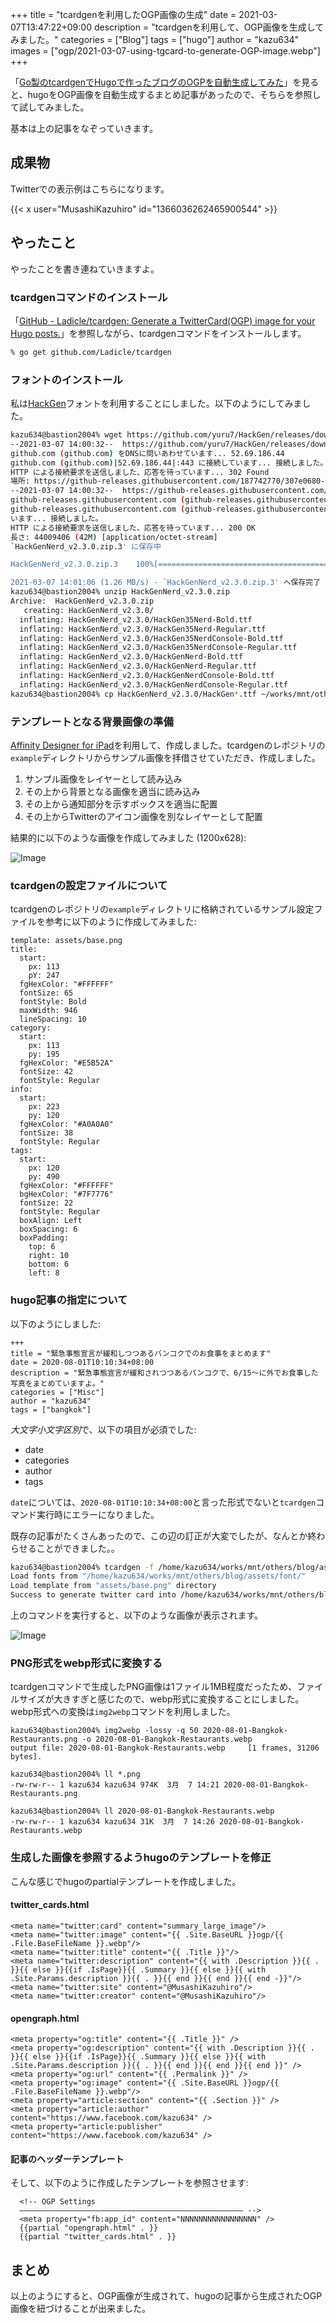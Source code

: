 +++
title = "tcardgenを利用したOGP画像の生成"
date = 2021-03-07T13:47:22+09:00
description = "tcardgenを利用して、OGP画像を生成してみました。"
categories = ["Blog"]
tags = ["hugo"]
author = "kazu634"
images = ["ogp/2021-03-07-using-tgcard-to-generate-OGP-image.webp"]
+++

「[Go製のtcardgenでHugoで作ったブログのOGPを自動生成してみた](https://qiita.com/BIwashi/items/26cf8a1c9c54f7c38614)」を見ると、hugoをOGP画像を自動生成するまとめ記事があったので、そちらを参照して試してみました。

基本は上の記事をなぞっていきます。

## 成果物
Twitterでの表示例はこちらになります。

{{< x user="MusashiKazuhiro" id="1366036262465900544" >}}

## やったこと
やったことを書き連ねていきますよ。

### tcardgenコマンドのインストール
「[GitHub - Ladicle/tcardgen: Generate a TwitterCard(OGP) image for your Hugo posts.](https://github.com/Ladicle/tcardgen)」を参照しながら、tcardgenコマンドをインストールします。

```bash
% go get github.com/Ladicle/tcardgen
```

### フォントのインストール
私は[HackGen](https://github.com/yuru7/HackGen)フォントを利用することにしました。以下のようにしてみました。

```bash
kazu634@bastion2004% wget https://github.com/yuru7/HackGen/releases/download/v2.3.0/HackGenNerd_v2.3.0.zip
--2021-03-07 14:00:32--  https://github.com/yuru7/HackGen/releases/download/v2.3.0/HackGenNerd_v2.3.0.zip
github.com (github.com) をDNSに問いあわせています... 52.69.186.44
github.com (github.com)|52.69.186.44|:443 に接続しています... 接続しました。
HTTP による接続要求を送信しました、応答を待っています... 302 Found
場所: https://github-releases.githubusercontent.com/187742770/307e0680-7e6e-11eb-9458-9a229737eb93?X-Amz-Algorithm=AWS4-HMAC-SHA256&X-Amz-Credential=AKIAIWNJYAX4CSVEH53A%2F20210307%2Fus-east-1%2Fs3%2Faws4_request&X-Amz-Date=20210307T050032Z&X-Amz-Expires=300&X-Amz-Signature=2f4e8ae00818f60ffce2eb18eb96ff166e15eec47a6a01653e49e425cf6858b3&X-Amz-SignedHeaders=host&actor_id=0&key_id=0&repo_id=187742770&response-content-disposition=attachment%3B%20filename%3DHackGenNerd_v2.3.0.zip&response-content-type=application%2Foctet-stream [続く]
--2021-03-07 14:00:32--  https://github-releases.githubusercontent.com/187742770/307e0680-7e6e-11eb-9458-9a229737eb93?X-Amz-Algorithm=AWS4-HMAC-SHA256&X-Amz-Credential=AKIAIWNJYAX4CSVEH53A%2F20210307%2Fus-east-1%2Fs3%2Faws4_request&X-Amz-Date=20210307T050032Z&X-Amz-Expires=300&X-Amz-Signature=2f4e8ae00818f60ffce2eb18eb96ff166e15eec47a6a01653e49e425cf6858b3&X-Amz-SignedHeaders=host&actor_id=0&key_id=0&repo_id=187742770&response-content-disposition=attachment%3B%20filename%3DHackGenNerd_v2.3.0.zip&response-content-type=application%2Foctet-stream
github-releases.githubusercontent.com (github-releases.githubusercontent.com) をDNSに問いあわせています... 185.199.111.154, 185.199.109.154, 185.199.110.154, ...
github-releases.githubusercontent.com (github-releases.githubusercontent.com)|185.199.111.154|:443 に接続して
います... 接続しました。
HTTP による接続要求を送信しました、応答を待っています... 200 OK
長さ: 44009406 (42M) [application/octet-stream]
`HackGenNerd_v2.3.0.zip.3' に保存中

HackGenNerd_v2.3.0.zip.3    100%[========================================>]  41.97M  1.15MB/s    in 33s

2021-03-07 14:01:06 (1.26 MB/s) - `HackGenNerd_v2.3.0.zip.3' へ保存完了 [44009406/44009406]
kazu634@bastion2004% unzip HackGenNerd_v2.3.0.zip                                                     [/tmp]
Archive:  HackGenNerd_v2.3.0.zip
   creating: HackGenNerd_v2.3.0/
  inflating: HackGenNerd_v2.3.0/HackGen35Nerd-Bold.ttf
  inflating: HackGenNerd_v2.3.0/HackGen35Nerd-Regular.ttf
  inflating: HackGenNerd_v2.3.0/HackGen35NerdConsole-Bold.ttf
  inflating: HackGenNerd_v2.3.0/HackGen35NerdConsole-Regular.ttf
  inflating: HackGenNerd_v2.3.0/HackGenNerd-Bold.ttf
  inflating: HackGenNerd_v2.3.0/HackGenNerd-Regular.ttf
  inflating: HackGenNerd_v2.3.0/HackGenNerdConsole-Bold.ttf
  inflating: HackGenNerd_v2.3.0/HackGenNerdConsole-Regular.ttf
kazu634@bastion2004% cp HackGenNerd_v2.3.0/HackGen*.ttf ~/works/mnt/others/blog/assets/font/          [/tmp]
```

### テンプレートとなる背景画像の準備
[Affinity Designer for iPad](https://affinity.serif.com/en-us/designer/ipad/)を利用して、作成しました。tcardgenのレポジトリの`example`ディレクトリからサンプル画像を拝借させていただき、作成しました。

1. サンプル画像をレイヤーとして読み込み
2. その上から背景となる画像を適当に読み込み
3. その上から通知部分を示すボックスを適当に配置
4. その上からTwitterのアイコン画像を別なレイヤーとして配置

結果的に以下のような画像を作成してみました (1200x628):

![Image](https://farm66.staticflickr.com/65535/51010529153_62ac1706c3_c.jpg)

### tcardgenの設定ファイルについて
tcardgenのレポジトリの`example`ディレクトリに格納されているサンプル設定ファイルを参考に以下のように作成してみました:

```
template: assets/base.png
title:
  start:
    px: 113
    pY: 247
  fgHexColor: "#FFFFFF"
  fontSize: 65
  fontStyle: Bold
  maxWidth: 946
  lineSpacing: 10
category:
  start:
    px: 113
    py: 195
  fgHexColor: "#E5B52A"
  fontSize: 42
  fontStyle: Regular
info:
  start:
    px: 223
    py: 120
  fgHexColor: "#A0A0A0"
  fontSize: 38
  fontStyle: Regular
tags:
  start:
    px: 120
    py: 490
  fgHexColor: "#FFFFFF"
  bgHexColor: "#7F7776"
  fontSize: 22
  fontStyle: Regular
  boxAlign: Left
  boxSpacing: 6
  boxPadding:
    top: 6
    right: 10
    bottom: 6
    left: 8

```

### hugo記事の指定について
以下のようにしました:

```
+++
title = "緊急事態宣言が緩和しつつあるバンコクでのお食事をまとめます"
date = 2020-08-01T10:10:34+08:00
description = "緊急事態宣言が緩和されつつあるバンコクで、6/15〜に外でお食事した写真をまとめていますよ。"
categories = ["Misc"]
author = "kazu634"
tags = ["bangkok"]
```

*大文字小文字区別*で、以下の項目が必須でした:

- date
- categories
- author
- tags

`date`については、`2020-08-01T10:10:34+08:00`と言った形式でないと`tcardgen`コマンド実行時にエラーになりました。

既存の記事がたくさんあったので、この辺の訂正が大変でしたが、なんとか終わらせることができました。。

```bash
kazu634@bastion2004% tcardgen -f /home/kazu634/works/mnt/others/blog/assets/font/ -o ~/works/mnt/others/blog/static/ogp/ -c ~/works/mnt/others/blog/assets/tcardgen.yaml content/post/2020/08/01/2020-08-01-Bangkok-Restaurants.md
Load fonts from "/home/kazu634/works/mnt/others/blog/assets/font/"
Load template from "assets/base.png" directory
Success to generate twitter card into /home/kazu634/works/mnt/others/blog/static/ogp/2020-08-01-Bangkok-Restaurants.png
```

上のコマンドを実行すると、以下のような画像が表示されます。

![Image](https://farm66.staticflickr.com/65535/51011791732_410798acc7_c.jpg)

### PNG形式をwebp形式に変換する
tcardgenコマンドで生成したPNG画像は1ファイル1MB程度だったため、ファイルサイズが大きすぎと感じたので、webp形式に変換することにしました。webp形式への変換は`img2webp`コマンドを利用しました。

```
kazu634@bastion2004% img2webp -lossy -q 50 2020-08-01-Bangkok-Restaurants.png -o 2020-08-01-Bangkok-Restaurants.webp
output file: 2020-08-01-Bangkok-Restaurants.webp     [1 frames, 31206 bytes].

kazu634@bastion2004% ll *.png
-rw-rw-r-- 1 kazu634 kazu634 974K  3月  7 14:21 2020-08-01-Bangkok-Restaurants.png

kazu634@bastion2004% ll 2020-08-01-Bangkok-Restaurants.webp
-rw-rw-r-- 1 kazu634 kazu634 31K  3月  7 14:26 2020-08-01-Bangkok-Restaurants.webp
```

### 生成した画像を参照するようhugoのテンプレートを修正
こんな感じでhugoのpartialテンプレートを作成しました。

#### twitter_cards.html
```
<meta name="twitter:card" content="summary_large_image"/>
<meta name="twitter:image" content="{{ .Site.BaseURL }}ogp/{{ .File.BaseFileName }}.webp"/>
<meta name="twitter:title" content="{{ .Title }}"/>
<meta name="twitter:description" content="{{ with .Description }}{{ . }}{{ else }}{{if .IsPage}}{{ .Summary }}{{ else }}{{ with .Site.Params.description }}{{ . }}{{ end }}{{ end }}{{ end -}}"/>
<meta name="twitter:site" content="@MusashiKazuhiro"/>
<meta name="twitter:creator" content="@MusashiKazuhiro"/>
```

#### opengraph.html
```
<meta property="og:title" content="{{ .Title }}" />
<meta property="og:description" content="{{ with .Description }}{{ . }}{{ else }}{{if .IsPage}}{{ .Summary }}{{ else }}{{ with .Site.Params.description }}{{ . }}{{ end }}{{ end }}{{ end }}" />
<meta property="og:url" content="{{ .Permalink }}" />
<meta property="og:image" content="{{ .Site.BaseURL }}ogp/{{ .File.BaseFileName }}.webp"/>
<meta property="article:section" content="{{ .Section }}" />
<meta property="article:author" content="https://www.facebook.com/kazu634" />
<meta property="article:publisher" content="https://www.facebook.com/kazu634" />
```

#### 記事のヘッダーテンプレート
そして、以下のように作成したテンプレートを参照させます:

```
  <!-- OGP Settings
  –––––––––––––––––––––––––––––––––––––––––––––––––– -->
  <meta property="fb:app_id" content="NNNNNNNNNNNNNNNNN" />
  {{partial "opengraph.html" . }}
  {{partial "twitter_cards.html" . }}
```

## まとめ
以上のようにすると、OGP画像が生成されて、hugoの記事から生成されたOGP画像を紐づけることが出来ました。
